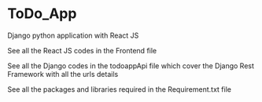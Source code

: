 # ToDo_App
Django python application with React JS

See all the React JS codes in the Frontend file


See all the Django codes in the todoappApi file which cover the Django Rest Framework with all the urls details


See all the packages and libraries required in the Requirement.txt file
